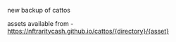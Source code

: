 new backup of cattos

assets available from - https://nftraritycash.github.io/cattos/{directory}/{asset}
